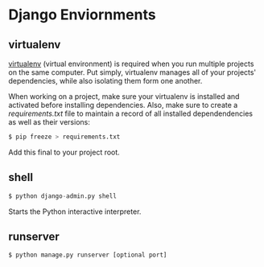 # Django Enviornments

## virtualenv

[virtualenv](https://pypi.python.org/pypi/virtualenv) (virtual environment) is required when you run multiple projects on the same computer. Put simply, virtualenv manages all of your projects' dependencies, while also isolating them form one another.

When working on a project, make sure your virtualenv is installed and activated before installing dependencies. Also, make sure to create a *requirements.txt* file to maintain a record of all installed dependendencies as well as their versions:

```sh
$ pip freeze > requirements.txt
```

Add this final to your project root.

## shell

```python
$ python django-admin.py shell
```

Starts the Python interactive interpreter.

## runserver

```python
$ python manage.py runserver [optional port]
```


